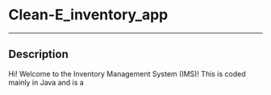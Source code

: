 # Clean-E_inventory_app
---
## Description
Hi! Welcome to the Inventory Management System (IMS)! This is coded mainly in Java and is a 
